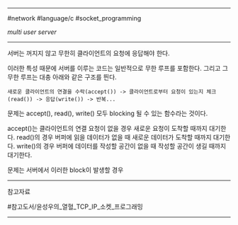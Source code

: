 
---

#network #language/c #socket_programming

*multi user server*

---

서버는 꺼지지 않고 무한히 클라이언트의 요청에 응답해야 한다.

이러한 특성 때문에 서버를 이루는 코드는 일반적으로 무한 루프를 포함한다.
그리고 그 무한 루프는 대충 아래와 같은 구조를 띈다.

```
새로운 클라이언트의 연결을 수락(accept()) -> 클라이언트로부터 요청이 있는지 체크(read()) -> 응답(write()) -> 반복...
```

문제는 accept(), read(), write() 모두 blocking 될 수 있는 함수라는 것이다.

accept()는 클라이언트의 연결 요청이 없을 경우 새로운 요청이 도착할 때까지 대기한다.
read()의 경우 버퍼에 읽을 데이터가 없을 때 새로운 데이터가 도착할 때까지 대기한다.
write()의 경우 버퍼에 데이터를 작성할 공간이 없을 때 작성할 공간이 생길 때까지 대기한다.

문제는 서버에서 이러한 block이 발생할 경우

---

참고자료

#참고도서/윤성우의_열혈_TCP_IP_소켓_프로그래밍 

---